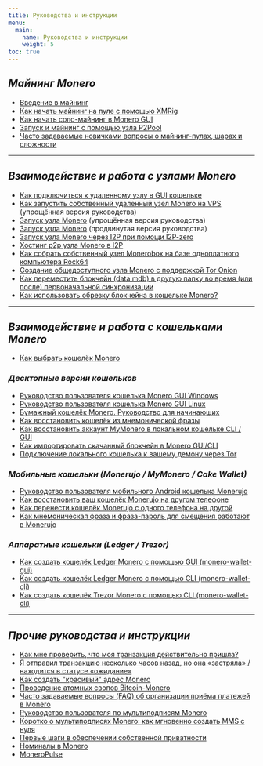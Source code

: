 ```yaml
---
title: Руководства и инструкции
menu:
  main:
    name: Руководства и инструкции
    weight: 5
toc: true
---
```


## _Майнинг Monero_
- [Введение в майнинг](/manual/introduction-to-mining/)
- [Как начать майнинг на пуле с помощью XMRig](/manual/mine-with-xmrig-to-pool/)
- [Как начать соло-майнинг в Monero GUI](/manual/solo-mine-with-gui/)
- [Запуск и майнинг с помощью узла P2Pool](/manual/how-run-and-mining-p2pool/)
- [Часто задаваемые новичками вопросы о майнинг-пулах, шарах и сложности](/manual/beginner-faq-about-mining-pools-shares-difficulty/)

---

## _Взаимодействие и работа с узлами Monero_
- [Как подключиться к удаленному узлу в GUI кошельке](/manual/how-to-connect-gui-to-remote-node/)
- [Как запустить собственный удаленный узел Monero на VPS](/manual/how-to-run-remote-node-on-vps/) (упрощённая версия руководства)
- [Запуск узла Monero](/manual/how-to-run-monero-node/) (упрощённая версия руководства)
- [Запуск узла Monero](/manual/how-to-run-monero-node-advanced/) (продвинутая версия руководства)
- [Запуск узла Monero через I2P при помощи I2P-zero](/manual/how-to-run-monero-node-over-i2p-with-i2p-zero/)
- [Хостинг p2p узла Monero в I2P](/manual/hosting-p2p-monero-nodes-on-i2p/)
- [Как собрать собственный узел Monerobox на базе одноплатного компьютера Rock64](/manual/building-your-own-monerobox/)
- [Создание общедоступного узла Monero с поддержкой Tor Onion](/manual/how-to-run-monero-node-with-tor-onion/)
- [Как переместить блокчейн (data.mdb) в другую папку во время (или после) первоначальной синхронизации](/manual/how-do-i-move-the-blockchain-data-mdb-to-a-different-directory/)
- [Как использовать обрезку блокчейна в кошельке Monero?](/manual/how-do-i-utilize-blockchain-pruning-in-the-monero-wallet/)

---

## _Взаимодействие и работа с кошельками Monero_

- [Как выбрать кошелёк Monero](/manual/how-to-choose-a-monero-wallet/)

### _Десктопные версии кошельков_
- [Руководство пользователя кошелька Monero GUI Windows](/manual/monero-wallet-gui-windows/)
- [Руководство пользователя кошелька Monero GUI Linux](/manual/monero-wallet-gui-linux/)
- [Бумажный кошелёк Monero. Руководство для начинающих](/manual/monero-paper-wallet/)
- [Как восстановить кошелёк из мнемонической фразы]()
- [Как восстановить аккаунт MyMonero в локальном кошельке CLI / GUI](/manual/how-to-restore-mymonero-wallet-on-gui-cli-wallet/)
- [Как импортировать скачанный блокчейн в Monero GUI/CLI ]()
- [Подключение локального кошелька к вашему демону через Tor](/manual/how-to-connect-your-local-wallet-over-tor/)

### _Мобильные кошельки (Monerujo / MyMonero / Cake Wallet)_

- [Руководство пользователя мобильного Android кошелька Monerujo](/manual/monerujo-wallet-android-user-guide/)
- [Как восстановить ваш кошелёк Monerujo на другом телефоне](/manual/how-to-restore-your-monerujo-wallet-on-a-different-phone/)
- [Как перенести кошелёк Monerujo с одного телефона на другой](/manual/how-to-move-your-monerujo-wallets-from-one-phone-to-another/)
- [Как мнемоническая фраза и фраза-пароль для смещения работают в Monerujo](/manual/how-a-mnemonic-seed-with-offset-passphrase-works-in-monerujo/)

### _Аппаратные кошельки (Ledger / Trezor)_
- [Как создать кошелёк Ledger Monero с помощью GUI (monero-wallet-gui)](/manual/how-to-generate-a-ledger-monero-wallet-with-the-gui/)
- [Как создать кошелёк Ledger Monero с помощью CLI (monero-wallet-cli)](/manual/how-to-generate-a-ledger-monero-wallet-with-the-cli/)
- [Как создать кошелёк Trezor Monero с помощью CLI (monero-wallet-cli)](/manual/how-to-generate-a-trezor-monero-wallet-with-the-cli/)

---

## _Прочие руководства и инструкции_
- [Как мне проверить, что моя транзакция действительно пришла?](/manual/how-do-i-as-a-recipient-verify-that-my-transaction-actually-arrived/)
- [Я отправил транзакцию несколько часов назад, но она «застряла» / находится в статусе «ожидание»](/manual/transaction-stuck-as-pending-in-the-gui/)
- [Как создать "красивый" адрес Monero](/manual/how-to-create-beautiful-monero-address/)
- [Проведение атомных свопов Bitcoin-Monero](/manual/bitcoin-monero-atomic-swaps/)
- [Часто задаваемые вопросы (FAQ) об организации приёма платежей в Monero](/manual/monero_merchant_faq/)
- [Руководство пользователя по мультиподписям Monero](/manual/monero-multisig-users-guide/)
- [Коротко о мультиподписях Monero: как мгновенно создать MMS с нуля](/manual/monero-multisig-run-through-zero-to-mms-in-an-instant/)
- [Первые шаги в обеспечении собственной приватности](/manual/privacy-first-steps/)
- [Номиналы в Monero](/manual/monero-denominations/)
- [MoneroPulse](/manual/moneropulse/)
